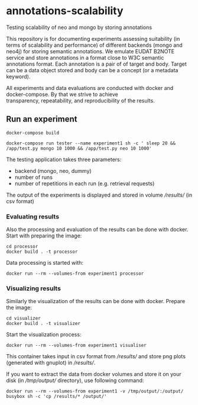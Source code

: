 # annotations-scalability
Testing scalability of neo and mongo by storing annotations

This repository is for documenting experiments assessing suitability (in terms of scalability and performance) of different backends (mongo and neo4j) for storing semantic annotations. We emulate EUDAT B2NOTE service and store annotations in a format close to W3C semantic annotations format. Each annotation is a pair of of target and body. Target can be a data object stored and body can be a concept (or a metadata keyword). 

All experiments and data evaluations are conducted with docker and docker-compose. By that we strive to achieve   
transparency, repeatability, and reproducibility of the results. 

## Run an experiment
```docker-compose build```

```
docker-compose run tester --name experiment1 sh -c ' sleep 20 && /app/test.py mongo 10 1000 && /app/test.py neo 10 1000'
```

The testing application takes three parameters:
* backend (mongo, neo, dummy)
* number of runs
* number of repetitions in each run (e.g. retrieval requests)

The output of the experiments is displayed and stored in volume */results/* (in csv format)

### Evaluating results
Also the processing and evaluation of the results can be done with docker. Start with preparing the image:

```
cd processor
docker build . -t processor
```

Data processing is started with:

```
docker run --rm --volumes-from experiment1 processor
```

### Visualizing results
Similarly the visualization of the results can be done with docker. Prepare the image:

```
cd visualizer
docker build . -t visualizer
```

Start the visualization process:

```
docker run --rm --volumes-from experiment1 visualiser
```

This container takes input in csv format from */results/* and store png plots (generated with gnuplot) in */results/*. 

If you want to extract the data from docker volumes and store it on your disk (in */tmp/output/* directory), use following command:

```
docker run --rm --volumes-from experiment1 -v /tmp/output/:/output/ busybox sh -c 'cp /results/* /output/'
